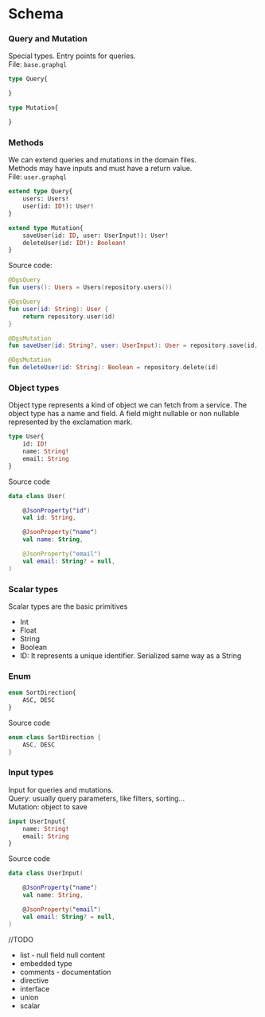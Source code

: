 # Schema

### Query and Mutation

Special types. Entry points for queries.  
File: `base.graphql`

```graphql
type Query{

}

type Mutation{

}
```

### Methods

We can extend queries and mutations in the domain files.  
Methods may have inputs and must have a return value.  
File: `user.graphql`

```graphql
extend type Query{
    users: Users!
    user(id: ID!): User!
}

extend type Mutation{
    saveUser(id: ID, user: UserInput!): User!
    deleteUser(id: ID!): Boolean!
}
```

Source code:

```kotlin
@DgsQuery
fun users(): Users = Users(repository.users())

@DgsQuery
fun user(id: String): User {
    return repository.user(id)
}

@DgsMutation
fun saveUser(id: String?, user: UserInput): User = repository.save(id, user)

@DgsMutation
fun deleteUser(id: String): Boolean = repository.delete(id)
```

### Object types

Object type represents a kind of object we can fetch from a service.
The object type has a name and field.
A field might nullable or non nullable represented by the exclamation mark.

```graphql
type User{
    id: ID!
    name: String!
    email: String
}

```

Source code

```kotlin
data class User(

    @JsonProperty("id")
    val id: String,

    @JsonProperty("name")
    val name: String,

    @JsonProperty("email")
    val email: String? = null,
)

```

### Scalar types

Scalar types are the basic primitives

* Int
* Float
* String
* Boolean
* ID: It represents a unique identifier. Serialized same way as a String

### Enum

```graphql
enum SortDirection{
    ASC, DESC
}
```

Source code

```kotlin
enum class SortDirection {
    ASC, DESC
}

```

### Input types

Input for queries and mutations.   
Query: usually query parameters, like filters, sorting...  
Mutation: object to save

```graphql
input UserInput{
    name: String!
    email: String
}
```

Source code

```kotlin
data class UserInput(

    @JsonProperty("name")
    val name: String,

    @JsonProperty("email")
    val email: String? = null,
)
```

//TODO

* list - null field null content
* embedded type
* comments - documentation
* directive
* interface
* union
* scalar